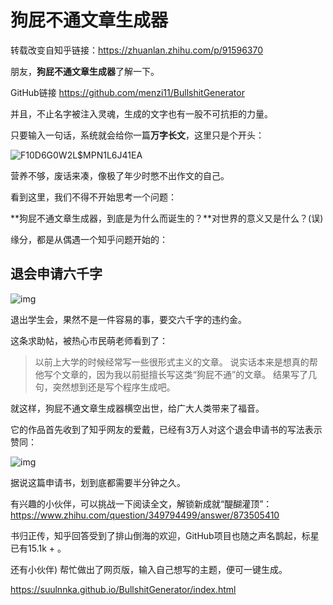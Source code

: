 # **狗屁不通文章生成器**


转载改变自知乎链接：https://zhuanlan.zhihu.com/p/91596370

朋友，**狗屁不通文章生成器**了解一下。

GitHub链接  https://github.com/menzi11/BullshitGenerator 

并且，不止名字被注入灵魂，生成的文字也有一股不可抗拒的力量。

只要输入一句话，系统就会给你一篇**万字长文**，这里只是个开头：

![F10D6G0W2L$MPN1L6J41EA](https://user-images.githubusercontent.com/88318878/133878134-d85f2f80-8ad3-46f8-ba6a-e4cc5dea0d6e.png)


营养不够，废话来凑，像极了年少时憋不出作文的自己。

看到这里，我们不得不开始思考一个问题：

**狗屁不通文章生成器，到底是为什么而诞生的？**对世界的意义又是什么？(误)

缘分，都是从偶遇一个知乎问题开始的：

## **退会申请六千字**

![img](https://pic4.zhimg.com/v2-81148a70f9edc3a1a81c5d53fff0c31b_b.jpg)

退出学生会，果然不是一件容易的事，要交六千字的违约金。

这条求助帖，被热心市民萌老师看到了：

> 以前上大学的时候经常写一些很形式主义的文章。
> 说实话本来是想真的帮他写个文章的，因为我以前挺擅长写这类“狗屁不通”的文章。
> 结果写了几句，突然想到还是写个程序生成吧。

就这样，狗屁不通文章生成器横空出世，给广大人类带来了福音。

它的作品首先收到了知乎网友的爱戴，已经有3万人对这个退会申请书的写法表示赞同：

![img](https://pic3.zhimg.com/v2-b62c79844deaf8c3c4c33cdda99870d6_b.jpg)

据说这篇申请书，划到底都需要半分钟之久。

有兴趣的小伙伴，可以挑战一下阅读全文，解锁新成就“醍醐灌顶”：
https://www.zhihu.com/question/349794499/answer/873505410

书归正传，知乎回答受到了排山倒海的欢迎，GitHub项目也随之声名鹊起，标星已有15.1k + 。

还有小伙伴) 帮忙做出了网页版，输入自己想写的主题，便可一键生成。

https://suulnnka.github.io/BullshitGenerator/index.html

